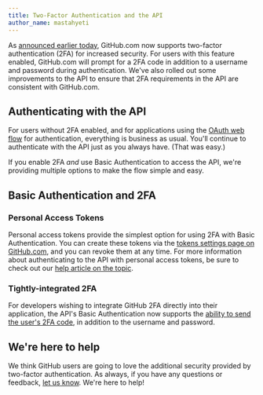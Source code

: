 ```yaml
---
title: Two-Factor Authentication and the API
author_name: mastahyeti
---
```


As [announced earlier today][dotcom-blog-post], GitHub.com now supports two-factor
authentication (2FA) for increased security. For users with this feature
enabled, GitHub.com will prompt for a 2FA code in addition to a username and
password during authentication. We've also rolled out some improvements to the
API to ensure that 2FA requirements in the API are consistent with GitHub.com.

## Authenticating with the API

For users without 2FA enabled, and for applications using the [OAuth web
flow](/v3/oauth/#web-application-flow) for authentication, everything is
business as usual. You'll continue to authenticate with the API just as you
always have. (That was easy.)

If you enable 2FA _and_ use Basic Authentication to access the API, we're
providing multiple options to make the flow simple and easy.

## Basic Authentication and 2FA

### Personal Access Tokens

Personal access tokens provide the simplest option for using 2FA with Basic
Authentication. You can create these tokens via the [tokens settings page
on GitHub.com](https://github.com/settings/tokens), and you can revoke
them at any time. For more information about authenticating to the API with
personal access tokens, be sure to check out our [help article on the
topic][personal-access-tokens].

### Tightly-integrated 2FA

For developers wishing to integrate GitHub 2FA directly into their application,
the API's Basic Authentication now supports the [ability to send the user's 2FA
code][basic-auth-2fa], in addition to the username and password.

## We're here to help

We think GitHub users are going to love the additional security provided by
two-factor authentication. As always, if you have any questions or feedback,
[let us know][contact]. We're here to help!

[basic-auth-2fa]: /v3/auth/#working-with-two-factor-authentication
[contact]: https://github.com/contact?form[subject]=2FA+and+the+API
[dotcom-blog-post]: https://github.com/blog/1614-two-factor-authentication
[personal-access-tokens]: https://help.github.com/articles/creating-an-access-token-for-command-line-use
